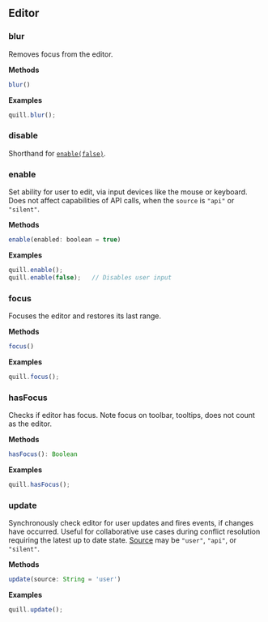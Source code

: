 ## Editor

### blur

Removes focus from the editor.

**Methods**

```javascript
blur()
```

**Examples**

```javascript
quill.blur();
```

### disable

Shorthand for [`enable(false)`](#enable).

### enable

Set ability for user to edit, via input devices like the mouse or keyboard. Does not affect capabilities of API calls, when the `source` is `"api"` or `"silent"`.

**Methods**

```javascript
enable(enabled: boolean = true)
```

**Examples**

```javascript
quill.enable();
quill.enable(false);   // Disables user input
```

### focus

Focuses the editor and restores its last range.

**Methods**

```javascript
focus()
```

**Examples**

```javascript
quill.focus();
```

### hasFocus

Checks if editor has focus. Note focus on toolbar, tooltips, does not count as the editor.

**Methods**

```javascript
hasFocus(): Boolean
```

**Examples**

```javascript
quill.hasFocus();
```

### update

Synchronously check editor for user updates and fires events, if changes have occurred. Useful for collaborative use cases during conflict resolution requiring the latest up to date state. [Source](/docs/api/#events) may be `"user"`, `"api"`, or `"silent"`.

**Methods**

```javascript
update(source: String = 'user')
```

**Examples**

```javascript
quill.update();
```
